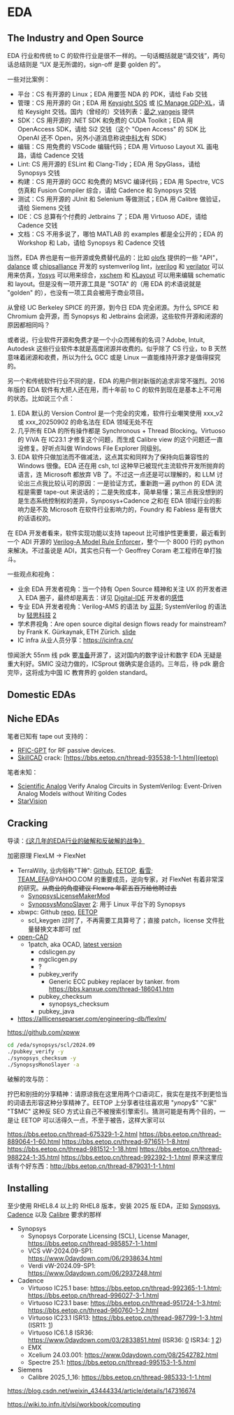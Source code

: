 # EDA

## The Industry and Open Source

EDA 行业和传统 to C 的软件行业是很不一样的。一句话概括就是“请交钱”，两句话总结则是 “UX 是无所谓的，sign-off 是要 golden 的”。

一些对比案例：

- 平台：CS 有开源的 Linux；EDA 用要签 NDA 的 PDK，请给 Fab 交钱
- 管理：CS 用开源的 Git；EDA 用 [Keysight SOS](https://www.keysight.com/us/en/products/software/pathwave-design-software/design-data-and-ip-management/design-data-management-sos.html) 或 [IC Manage GDP-XL](https://www.icmanage.com/design-ip-management-gdp-xl/)，请给 Keysight 交钱。国内（曾经的）交钱列表：[晏之 yangeis](http://www.yangeis.com.cn/news/38.html) 提供
- SDK：CS 用开源的 .NET SDK 和免费的 CUDA Toolkit；EDA 用 OpenAccess SDK，请给 Si2 交钱（这个 "Open Access" 的 SDK 比 OpenAI 还不 Open，另外小道消息称说[中科大](https://bbs.eetop.cn/thread-962015-1-1.html)有 SDK）
- 编辑：CS 用免费的 VSCode 编辑代码；EDA 用 Virtuoso Layout XL 画电路，请给 Cadence 交钱
- Lint: CS 用开源的 ESLint 和 Clang-Tidy；EDA 用 SpyGlass，请给 Synopsys 交钱
- 构建：CS 用开源的 GCC 和免费的 MSVC 编译代码；EDA 用 Spectre, VCS 仿真和 Fusion Compiler 综合，请给 Cadence 和 Synopsys 交钱
- 测试：CS 用开源的 JUnit 和 Selenium 等做测试；EDA 用 Calibre 做验证，请给 Siemens 交钱
- IDE：CS 总算有个付费的 Jetbrains 了；EDA 用 Virtuoso ADE，请给 Cadence 交钱 
- 文档：CS 不用多说了，哪怕 MATLAB 的 examples 都是全公开的；EDA 的 Workshop 和 Lab，请给 Synopsys 和 Cadence 交钱


当然，EDA 界也是有一些开源或免费替代品的：比如 [olofk](https://github.com/olofk/edalize) 提供的一些 "API"，[dalance](https://github.com/dalance) 或 [chipsalliance](https://github.com/chipsalliance) 开发的 systemverilog lint，[iverilog](https://github.com/steveicarus/iverilog) 和 [verilator](https://github.com/verilator/verilator) 可以用来仿真，[Yosys](https://github.com/YosysHQ/yosys) 可以用来综合，[xschem](https://github.com/StefanSchippers/xschem) 和 [KLayout](https://www.klayout.de/) 可以用来编辑 schematic 和 layout。但是没有一项开源工具是 "SOTA" 的（用 EDA 的术语说就是 "golden" 的），也没有一项工具会被用于商业项目。

从曾经 UC Berkeley SPICE 的开源，到今日 EDA 完全闭源。为什么 SPICE 和 Chromium 会开源，而 Synopsys 和 Jetbrains 会闭源，这些软件开源和闭源的原因都相同吗？

或者说，行业软件开源和免费才是一个小众而稀有的名词？Adobe, Intuit, Autodesk 这些行业软件本就是高度闭源并收费的。似乎除了 CS 行业，to B 天然意味着闭源和收费，所以为什么 GCC 或是 Linux 一直能维持开源才是值得探究的。

另一个和传统软件行业不同的是，EDA 的用户侧对新版的追求非常不强烈。2016 年版的 EDA 软件有大把人还在用，而十年前 to C 的软件到现在是基本上不可用的状态。比如说三个点：

1. EDA 默认的 Version Control 是一个完全的灾难，软件行业嘲笑使用 xxx_v2 或 xxx_20250902 的命名法在 EDA 领域无处不在
2. 几乎所有 EDA 的所有操作都是 Synchronous + Thread Blocking。Virtuoso 的 ViVA 在 IC23.1 才修复这个问题，而生成 Calibre view 的这个问题还一直没修复。好听点叫做 Windows File Explorer 同级别。
3. EDA 软件只做加法而不做减法，这点其实和同样为了保持向后兼容性的 Windows 很像。EDA 还在用 csh, tcl 这种早已被现代主流软件开发所抛弃的语言，连 Microsoft 都放弃 VB 了。不过这一点还是可以理解的，和 LLM 讨论出三点我比较认可的原因：一是验证方式，重新跑一遍 python 的 EDA 流程是需要 tape-out 来说话的；二是失败成本，简单易懂；第三点我没想到的是生态系统控制权的差异，Synposys+Cadence 之和在 EDA 领域行业的影响力是不及 Microsoft 在软件行业影响力的，Foundry 和 Fabless 是有很大的话语权的。

在 EDA 开发者看来，软件实现功能以支持 tapeout 比可维护性更重要，最近看到一个 ADI 开源的 [Verilog-A Model Rule Enforcer](https://github.com/analogdevicesinc/vampyre)，整个一个 8000 行的 python 来解决。不过虽说是 ADI，其实也只有一个 Geoffrey Coram 老工程师在单打独斗。



一些观点和视角：

- 业余 EDA 开发者视角：当一个持有 Open Source 精神和关注 UX 的开发者进入 EDA 圈子，最终却是离去：详见 [Digital-IDE](https://github.com/Digital-EDA/Digital-IDE) 开发者的[感悟](https://www.zhihu.com/question/1890410020828575085/answer/1917651711587230283)
- 专业 EDA 开发者视角：Verilog-AMS 的语法 by [豆芽](https://www.zhihu.com/pin/1928327506064315913); SystemVerilog 的语法 by [轻思科技](https://www.zhihu.com/pin/1898367860604108866) [2](https://zhuanlan.zhihu.com/p/1896521512976090461)
- 学术界视角：Are open source digital design flows ready for mainstream? by Frank K. Gürkaynak, ETH Zürich. [slide](https://mos-ak.org/bruges_2024/publication/8_Gurkaynak_ESSERC_2024_ETHZ_pulp.pdf)
- IC infra 从业人员分享：https://icinfra.cn/

惊闻浙大 55nm 线 pdk 要[准备](https://www.zhihu.com/question/497652898/answer/1951322675583628264)开源了，这对国内的数字设计和数字 EDA 无疑是重大利好。SMIC 没动力做的，ICSprout 做确实是合适的。三年后，待 pdk 磨合完毕，这将成为中国 IC 教育界的 golden standard。

## Domestic EDAs



## Niche EDAs

笔者已知有 tape out 支持的：

- [RFIC-GPT](https://zhuanlan.zhihu.com/p/719728477) for RF passive devices.
- [SkillCAD](https://skillcad.com) crack: [https://bbs.eetop.cn/thread-935538-1-1.html](eetop)

笔者未知：

- [Scientific Analog](https://www.scianalog.com/) Verify Analog Circuits in SystemVerilog: Event-Driven Analog Models without Writing Codes
- [StarVision](https://www.concept.de/StarVision.html)

## Cracking

导读：[《这几年的EDA行业的破解和反破解的战争》](https://bbs.eetop.cn/thread-675771-1-115.html)

加密原理 FlexLM → FlexNet


- TerraWilly, 业内俗称"T神": [Github](https://github.com/TerraWilly), [EETOP](https://blog.eetop.cn/space-uid-1764513.html), [看雪](https://bbs.kanxue.com/homepage-post-830221-1.htm); [TEAM_EFA](https://github.com/BinaryHackerLab)@YAHOO.COM 的重要成员，逆向专家，对 FlexNet 有着非常深的研究。~~从商业的角度建议 Flexera 年薪五百万给他聘过去~~
  - [SynopsysLicenseMakerMod](https://bbs.eetop.cn/thread-985077-1-1.html)
  - [SynopsysMonoSlayer](https://bbs.eetop.cn/thread-962956-1-1.html) [2](https://bbs.eetop.cn/thread-978013-9-1.html): 用于 Linux 平台下的 Synopsys
- xbwpc: Github [repo](https://github.com/xbwpc/EDA_FeatureColle), [EETOP](https://blog.eetop.cn/856100)
  - scl_keygen 过时了，不再需要工具算号了；直接 patch，license 文件批量替换文本即可 [ref](https://bbs.eetop.cn/forum.php?mod=redirect&goto=findpost&ptid=983358&pid=11397884)
- [open-CAD](https://bbs.eetop.cn/thread-863823-1-1.html)
  - 1patch, aka OCAD, [latest version](https://bbs.eetop.cn/thread-995788-4-1.html)
    - cdslicgen.py
    - mgclicgen.py
    - ? 
    - pubkey_verify
      - Generic ECC pubkey replacer by tanker. from https://bbs.kanxue.com/thread-186041.htm
    - pubkey_checksum
      - synopsys_checksum
    - pubkey_java
- https://alllicenseparser.com/engineering-db/flexlm/


https://github.com/xpww

```bash
cd /eda/synopsys/scl/2024.09
./pubkey_verify -y
./synopsys_checksum -y
./SynopsysMonoSlayer -a
```


破解的攻与防：

拧巴和别扭的分享精神：请原谅我在这里用两个口语词汇，我实在是找不到更恰当的词语去形容这种分享精神了。EETOP 上分享者往往喜欢用 "$ynop$y$" "C家" "T$MC" 这种反 SEO 方式让自己不被搜索引擎索引。猜测可能是有两个目的，一是让 EETOP 可以活得久一点，不至于被告，这样大家可以


https://bbs.eetop.cn/thread-675329-1-2.html
https://bbs.eetop.cn/thread-889064-1-60.html
https://bbs.eetop.cn/thread-971651-1-8.html
https://bbs.eetop.cn/thread-981512-1-18.html
https://bbs.eetop.cn/thread-988224-1-35.html
https://bbs.eetop.cn/thread-992392-1-1.html
原来这里应该有个好东西：http://bbs.eetop.cn/thread-879031-1-1.html

## Installing

至少使用 RHEL8.4 以上的 RHEL8 版本，安装 2025 版 EDA，正如 [Synopsys](https://www.synopsys.com/support/licensing-installation-computeplatforms/compute-platforms/compute-platforms-roadmap.html), [Cadence](https://www.cadence.com/en_US/home/support/computing-platform-support/support-road-map-2023x-2026x.html) 以及 [Calibre](https://calibre.mentorcloudservices.com/docs/Calibre_OS_Roadmap.htm) 要求的那样

- Synopsys
  - Synopsys Corporate Licensing (SCL), License Manager, https://bbs.eetop.cn/thread-985857-1-1.html
  - VCS vW-2024.09-SP1: https://www.0daydown.com/06/2938634.html
  - Verdi vW-2024.09-SP1: https://www.0daydown.com/06/2937248.html
- Cadence
  - Virtuoso IC25.1 base: https://bbs.eetop.cn/thread-992365-1-1.html; https://bbs.eetop.cn/thread-996027-3-1.html
  - Virtuoso IC23.1 base: https://bbs.eetop.cn/thread-951724-1-3.html; https://bbs.eetop.cn/thread-960760-1-2.html
  - Virtuoso IC23.1 ISR13: https://bbs.eetop.cn/thread-987799-1-3.html (ISR11: [1](https://bbs.eetop.cn/thread-985337-1-13.html))
  - Virtuoso IC6.1.8 ISR36: https://www.0daydown.com/03/2833851.html (ISR36: [0](https://bbs.eetop.cn/thread-991316-1-1.html) ISR34: [1](https://bbs.eetop.cn/thread-986436-1-27.html) [2](https://bbs.eetop.cn/thread-981601-1-21.html))
  - EMX
  - Xcelium 24.03.001: https://www.0daydown.com/08/2542782.html
  - Spectre 25.1: https://bbs.eetop.cn/thread-995153-1-5.html
- Siemens
  - Calibre 2025_1_16: https://bbs.eetop.cn/thread-985333-1-1.html


https://blog.csdn.net/weixin_43444334/article/details/147316674

https://wiki.to.infn.it/vlsi/workbook/computing
